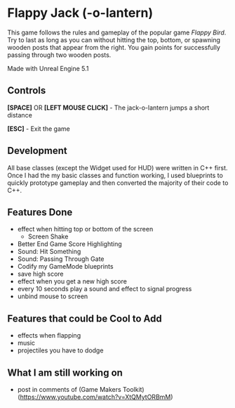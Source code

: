 # Flappy Jack (-o-lantern)

This game follows the rules and gameplay of the popular game *Flappy Bird*. Try to last as long as you can without hitting the top, bottom, or spawning wooden posts that appear from the right. You gain points for successfully passing through two wooden posts.

Made with Unreal Engine 5.1

## Controls

**[SPACE]** OR **[LEFT MOUSE CLICK]** - The jack-o-lantern jumps a short distance

**[ESC]** - Exit the game

## Development
All base classes (except the Widget used for HUD) were written in C++ first. Once I had the my basic classes and function working, I used blueprints to quickly prototype gameplay and then converted the majority of their code to C++.

## Features Done
- effect when hitting top or bottom of the screen
  - Screen Shake
- Better End Game Score Highlighting
- Sound: Hit Something
- Sound: Passing Through Gate
- Codify my GameMode blueprints
- save high score
- effect when you get a new high score
- every 10 seconds play a sound and effect to signal progress
- unbind mouse to screen

## Features that could be Cool to Add
- effects when flapping
- music
- projectiles you have to dodge

## What I am still working on
- post in comments of (Game Makers Toolkit)(https://www.youtube.com/watch?v=XtQMytORBmM)
